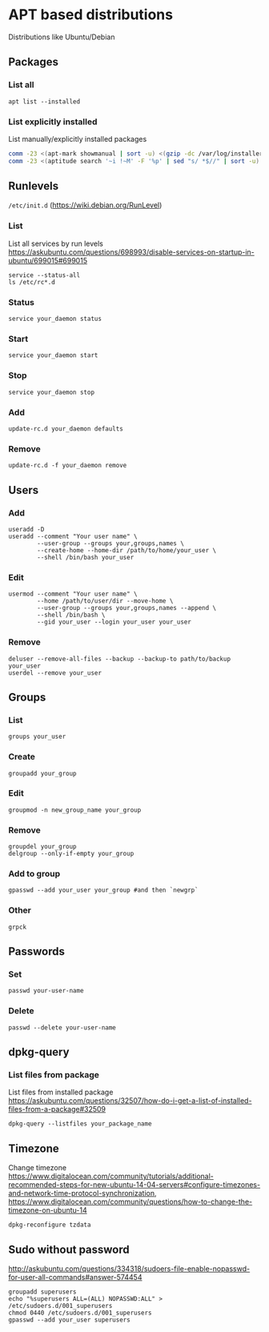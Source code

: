 # APT based distributions

Distributions like Ubuntu/Debian

## Packages

### List all

    apt list --installed

### List explicitly installed

List manually/explicitly installed packages

```sh
comm -23 <(apt-mark showmanual | sort -u) <(gzip -dc /var/log/installer/initial-status.gz | sed -n 's/^Package: //p' | sort -u)
comm -23 <(aptitude search '~i !~M' -F '%p' | sed "s/ *$//" | sort -u) <(gzip -dc /var/log/installer/initial-status.gz | sed -n 's/^Package: //p' | sort -u)
```

## Runlevels

`/etc/init.d` (https://wiki.debian.org/RunLevel)

### List

List all services by run levels
<https://askubuntu.com/questions/698993/disable-services-on-startup-in-ubuntu/699015#699015>

    service --status-all
    ls /etc/rc*.d

### Status

    service your_daemon status

### Start

    service your_daemon start

### Stop

    service your_daemon stop

### Add

    update-rc.d your_daemon defaults

### Remove

    update-rc.d -f your_daemon remove

## Users

### Add

    useradd -D
    useradd --comment "Your user name" \
            --user-group --groups your,groups,names \
            --create-home --home-dir /path/to/home/your_user \
            --shell /bin/bash your_user

### Edit

    usermod --comment "Your user name" \
            --home /path/to/user/dir --move-home \
            --user-group --groups your,groups,names --append \
            --shell /bin/bash \
            --gid your_user --login your_user your_user

### Remove

    deluser --remove-all-files --backup --backup-to path/to/backup your_user
    userdel --remove your_user

## Groups

### List

    groups your_user

### Create

    groupadd your_group

### Edit

    groupmod -n new_group_name your_group

### Remove

    groupdel your_group
    delgroup --only-if-empty your_group

### Add to group

    gpasswd --add your_user your_group #and then `newgrp`

### Other

    grpck

## Passwords

### Set

    passwd your-user-name

### Delete

    passwd --delete your-user-name

## dpkg-query

### List files from package

List files from installed package
<https://askubuntu.com/questions/32507/how-do-i-get-a-list-of-installed-files-from-a-package#32509>

    dpkg-query --listfiles your_package_name

## Timezone

Change timezone
<https://www.digitalocean.com/community/tutorials/additional-recommended-steps-for-new-ubuntu-14-04-servers#configure-timezones-and-network-time-protocol-synchronization>,
<https://www.digitalocean.com/community/questions/how-to-change-the-timezone-on-ubuntu-14>

    dpkg-reconfigure tzdata

## Sudo without password

<http://askubuntu.com/questions/334318/sudoers-file-enable-nopasswd-for-user-all-commands#answer-574454>

    groupadd superusers
    echo "%superusers ALL=(ALL) NOPASSWD:ALL" > /etc/sudoers.d/001_superusers
    chmod 0440 /etc/sudoers.d/001_superusers
    gpasswd --add your_user superusers
